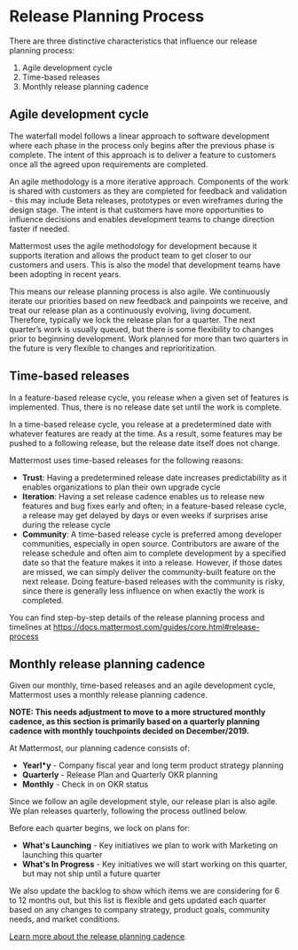 # Release Planning Process

There are three distinctive characteristics that influence our release planning process:

1. Agile development cycle
2. Time-based releases
3. Monthly release planning cadence

## Agile development cycle
The waterfall model follows a linear approach to software development where each phase in the process only begins after the previous phase is complete. The intent of this approach is to deliver a feature to customers once all the agreed upon requirements are completed.

An agile methodology is a more iterative approach. Components of the work is shared with customers as they are completed for feedback and validation - this may include Beta releases, prototypes or even wireframes during the design stage. The intent is that customers have more opportunities to influence decisions and enables development teams to change direction faster if needed.

Mattermost uses the agile methodology for development because it supports iteration and allows the product team to get closer to our customers and users. This is also the model that development teams have been adopting in recent years.

This means our release planning process is also agile. We continuously iterate our priorities based on new feedback and painpoints we receive, and treat our release plan as a continuously evolving, living document. Therefore, typically we lock the release plan for a quarter. The next quarter’s work is usually queued, but there is some flexibility to changes prior to beginning development. Work planned for more than two quarters in the future is very flexible to changes and reprioritization.  
## Time-based releases

In a feature-based release cycle, you release when a given set of features is implemented. Thus, there is no release date set until the work is complete.

In a time-based release cycle, you release at a predetermined date with whatever features are ready at the time. As a result, some features may be pushed to a following release, but the release date itself does not change.

Mattermost uses time-based releases for the following reasons:

- **Trust**: Having a predetermined release date increases predictability as it enables organizations to plan their own upgrade cycle 
- **Iteration**: Having a set release cadence enables us to release new features and bug fixes early and often; in a feature-based release cycle, a release may get delayed by days or even weeks if surprises arise during the release cycle
- **Community**: A time-based release cycle is preferred among developer communities, especially in open source. Contributors are aware of the release schedule and often aim to complete development by a specified date so that the feature makes it into a release. However, if those dates are missed, we can simply deliver the community-built feature on the next release. Doing feature-based releases with the community is risky, since there is generally less influence on when exactly the work is completed.

You can find step-by-step details of the release planning process and timelines at https://docs.mattermost.com/guides/core.html#release-process

## Monthly release planning cadence

Given our monthly, time-based releases and an agile development cycle, Mattermost uses a monthly release planning cadence.

**NOTE: This needs adjustment to move to a more structured monthly cadence, as this section is primarily based on a quarterly planning cadence with monthly touchpoints decided on December/2019.** 

At Mattermost, our planning cadence consists of:

- **Yearl*y** - Company fiscal year and long term product strategy planning
- **Quarterly** - Release Plan and Quarterly OKR planning
- **Monthly** - Check in on OKR status

Since we follow an agile development style, our release plan is also agile. We plan releases quarterly, following the process outlined below.

Before each quarter begins, we lock on plans for:

- **What's Launching** - Key initiatives we plan to work with Marketing on launching this quarter
- **What's In Progress** - Key initiatives we will start working on this quarter, but may not ship until a future quarter

We also update the backlog to show which items we are considering for 6 to 12 months out, but this list is flexible and gets updated each quarter based on any changes to company strategy, product goals, community needs, and market conditions.

[Learn more about the release planning cadence](/operations/research-and-development/product/product-planning/roadmap-views).
